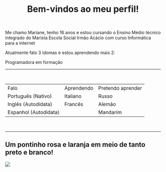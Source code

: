 <h1 align="center"> Bem-vindos ao meu perfil! </h1>
<br>
<p>Me chamo Mariane, tenho 16 anos e estou cursando o Ensino Médio técnico integrado do Marista Escola Social Irmão Acácio com curso Informática para a internet</p>
<p>Atualmente falo 3 idomas e estou aprendendo mais 2:</p>
<p>Programadora em formação</p>
<hr>
<br>
<table>
  <tr>
    <td> Falo</td>
    <td>Aprendendo</td>
    <td>Pretendo aprender</td>
  </tr>
  <tr>
    <td>Português (Nativo)</td>
    <td>Italiano</td>
    <td>Russo</td>
  </tr>
  <tr>
    <td>Inglês (Autodidata)</td>
    <td>Francês</td>
    <td>Alemão</td>
  </tr>
  <tr>
    <td>Espanhol (Autodidata)</td>
    <td></td>
    <td>Mandarim</td>
  </tr>
</table>
<br>
<hr>
<h2>Um pontinho rosa e laranja em meio de tanto preto e branco!</h2>

![](https://tse2.mm.bing.net/th/id/OIP.1wzebCTkGxhE3HPdFftGlQHaHT?w=498&h=491&rs=1&pid=ImgDetMain&o=7&rm=3)
